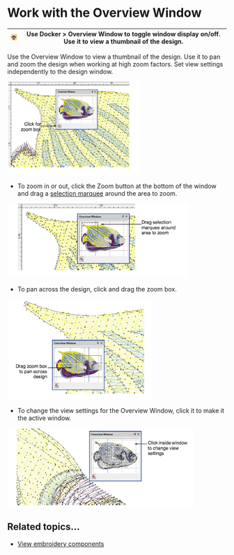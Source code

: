 # Work with the Overview Window

| ![OverviewWindow.png](assets/OverviewWindow.png) | Use Docker > Overview Window to toggle window display on/off. Use it to view a thumbnail of the design. |
| ------------------------------------------------ | ------------------------------------------------------------------------------------------------------- |

Use the Overview Window to view a thumbnail of the design. Use it to pan and zoom the design when working at high zoom factors. Set view settings independently to the design window.

![OverviewWindow1.png](assets/OverviewWindow1.png)

- To zoom in or out, click the Zoom button at the bottom of the window and drag a [selection marquee](../../glossary/glossary#selection-marquee) around the area to zoom.

![OverviewWindow2.png](assets/OverviewWindow2.png)

- To pan across the design, click and drag the zoom box.

![OverviewWindow3.png](assets/OverviewWindow3.png)

- To change the view settings for the Overview Window, click it to make it the active window.

![OverviewWindow4.png](assets/OverviewWindow4.png)

## Related topics...

- [View embroidery components](View_embroidery_components)
